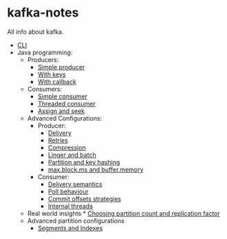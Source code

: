 # kafka-notes

All info about kafka.

- [CLI](docs/CLI.md)
- Java programming:
    * Producers:
        * [Simple producer](docs/Java/Producer/Producer.md) 
        * [With keys](docs/Java/Producer/ProducerWithKeys.md)
        * [With callback](docs/Java/Producer/ProducerWithCallback.md)
    * Consumers: 
        * [Simple consumer](docs/Java/Consumer/Consumer.md)
        * [Threaded consumer](docs/Java/Consumer/ConsumerThread.md)
        * [Assign and seek](docs/Java/Consumer/ConsumerAssignAndSeek.md)
    * Advanced Configurations:
        * Producer:
            * [Delivery](docs/Java/AdvancedConfigurations/Producer/Delivery/Acks.md)
            * [Retries](docs/Java/AdvancedConfigurations/Producer/Retries/Retries.md)
            * [Compression](docs/Java/AdvancedConfigurations/Producer/Compression/Compression.md)
            * [Linger and batch](docs/Java/AdvancedConfigurations/Producer/LingerBatch/LingerBatch.md)
            * [Partition and key hashing](docs/Java/AdvancedConfigurations/Producer/Partition/Partition.md)
            * [max.block.ms and buffer.memory](docs/Java/AdvancedConfigurations/Producer/MaxBlockAndBufferMemory/MaxBlockAndBufferMemory.md)
        * Consumer:
            * [Delivery semantics](docs/Java/AdvancedConfigurations/Consumer/Semantics/Semantics.md)
            * [Poll behaviour](docs/Java/AdvancedConfigurations/Consumer/PollBehaviour/PollBehaviour.md)
            * [Commit offsets strategies](docs/Java/AdvancedConfigurations/Consumer/CommitOffsetStrategies/CommitOffsetStrategies.md)
            * [Internal threads](docs/Java/AdvancedConfigurations/Consumer/InternalThreads/InternalThreads.md)
    * Real world insights
            * [Choosing partition count and replication factor](docs/RealWorldInsights/RealWorldInsights.md)
    * Advanced partition configurations
        * [Segments and Indexes](docs/AdvancedTopicsConfig/AdvancedTopicsConfig.md)